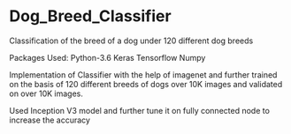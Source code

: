 # Dog_Breed_Classifier
Classification of the breed of a dog under 120 different dog breeds 

Packages Used:
Python-3.6
Keras
Tensorflow
Numpy

Implementation of Classifier with the help of imagenet and further trained on the basis of 120 different breeds of dogs 
over 10K images and validated on over 10K images.

Used Inception V3 model and further tune it on fully connected node to increase the accuracy

